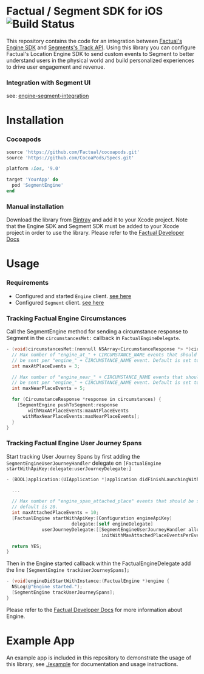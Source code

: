 # Factual / Segment SDK for iOS ![Build Status](https://app.bitrise.io/app/f286946ae820c35a/status.svg?token=thRmP11tvTwxO1xG1NKL6g)

This repository contains the code for an integration between [Factual's Engine SDK](https://www.factual.com/products/engine/) and [Segments's Track API](https://segment.com/docs/sources/mobile/ios/#track). Using this library you can configure Factual's Location Engine SDK to send custom events to Segment to better understand users in the physical world and build personalized experiences to drive user engagement and revenue.

### Integration with Segment UI

see: [engine-segment-integration](https://github.com/Factual/engine-segment-integration)

# Installation

### Cocoapods

```ruby
source 'https://github.com/Factual/cocoapods.git'
source 'https://github.com/CocoaPods/Specs.git'

platform :ios, '9.0'

target 'YourApp' do
  pod 'SegmentEngine'
end
```

### Manual installation
Download the library from [Bintray](https://factual.bintray.com/files/) and add it to your Xcode project. Note that the Engine SDK and Segment SDK must be added to your Xcode project in order to use the library. Please refer to the [Factual Developer Docs](http://developer.factual.com)

# Usage

### Requirements

* Configured and started `Engine` client. [see here](http://developer.factual.com/engine/ios/)
* Configured `Segment` client. [see here](https://segment.com/docs/sources/mobile/ios/quickstart/)

### Tracking Factual Engine Circumstances

Call the SegmentEngine method for sending a circumstance response to Segment in the `circumstancesMet:` callback in `FactualEngineDelegate`.

```objective-c
- (void)circumstancesMet:(nonnull NSArray<CircumstanceResponse *> *)circumstances {
  // Max number of "engine_at_" + CIRCUMSTANCE_NAME events that should
  // be sent per "engine_" + CIRCUMSTANCE_NAME event. Default is set to 10.
  int maxAtPlaceEvents = 3;

  // Max number of "engine_near_" + CIRCUMSTANCE_NAME events that should
  // be sent per "engine_" + CIRCUMSTANCE_NAME event. Default is set to 20.
  int maxNearPlaceEvents = 5;

  for (CircumstanceResponse *response in circumstances) {
    [SegmentEngine pushToSegment:response
        withMaxAtPlaceEvents:maxAtPlaceEvents
      withMaxNearPlaceEvents:maxNearPlaceEvents];
  }
}
```

### Tracking Factual Engine User Journey Spans

Start tracking User Journey Spans by first adding the `SegmentEngineUserJourneyHandler` delegate on
`[FactualEngine startWithApiKey:delegate:userJourneyDelegate:]`

```objective-c
- (BOOL)application:(UIApplication *)application didFinishLaunchingWithOptions:(NSDictionary *)launchOptions {

  ...

  // Max number of "engine_span_attached_place" events that should be sent per "engine_span_occurred"
  // default is 20.
  int maxAttachedPlaceEvents = 10;
  [FactualEngine startWithApiKey:[Configuration engineApiKey]
                        delegate:[self engineDelegate]
             userJourneyDelegate:[[SegmentEngineUserJourneyHandler alloc]
                                   initWithMaxAttachedPlaceEventsPerEvent:maxAttachedPlaceEvents]];

  return YES;
}
```

Then in the Engine started callback within the FactualEngineDelegate add the line `[SegmentEngine trackUserJourneySpans];`

```objective-c
- (void)engineDidStartWithInstance:(FactualEngine *)engine {
  NSLog(@"Engine started.");
  [SegmentEngine trackUserJourneySpans];
}
```

Please refer to the [Factual Developer Docs](http://developer.factual.com) for more information about Engine.

# Example App

An example app is included in this repository to demonstrate the usage of this library, see [./example](./example) for documentation and usage instructions.
